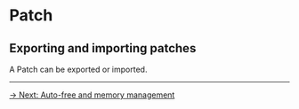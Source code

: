# Patch

## Exporting and importing patches

A Patch can be exported or imported.

---

[→ Next: Auto-free and memory management](/patch/auto-free)